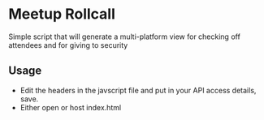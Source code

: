Meetup Rollcall
===============

Simple script that will generate a multi-platform view for checking off attendees and for giving to security

## Usage
* Edit the headers in the javscript file and put in your API access details, save.
* Either open or host index.html
